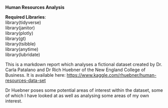 **Human Resources Analysis**
                                                                     
                                                                    
**Required Libraries**:\
library(tidyverse)\
library(janitor)\
library(plotly)\
library(gt)\
library(tsibble)\
library(anytime)\
library(lubridate)

This is a markdown report which analyses a fictional dataset created by Dr. Carla Patalano and Dr Rich Huebner of the New England College of Business. 
It is available here: https://www.kaggle.com/rhuebner/human-resources-data-set

Dr Huebner poses some potential areas of interest within the dataset, some of which I have looked at as well as analysing some areas of my own interest. 

